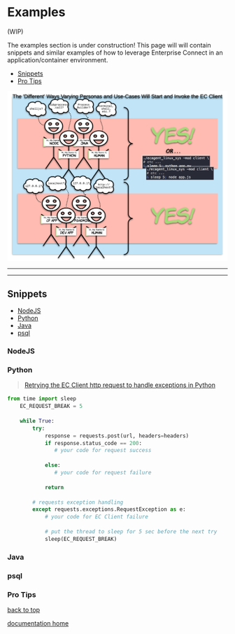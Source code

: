 # Examples

(WIP)

The examples section is under construction! This page will will contain snippets and similar examples of how to leverage Enterprise Connect in an application/container environment.

* [Snippets](#snippets)
* [Pro Tips](#pro-tips)

![EC Client Usage](../images/ecClientBasics.png)

---
---

## Snippets

* [NodeJS](#nodejs)
* [Python](#python)
* [Java](#java)
* [psql](#psql)

### NodeJS

### Python

> [Retrying the EC Client http request to handle exceptions in Python](https://gist.github.com/philipwofford/8e0c37694b2cb0d5962bb0cb102cece8)
```python
from time import sleep
    EC_REQUEST_BREAK = 5
    
    while True:
        try:
            response = requests.post(url, headers=headers)
            if response.status_code == 200:
               # your code for request success
               
            else:
               # your code for request failure 

            return
        
        # requests exception handling
        except requests.exceptions.RequestException as e:
            # your code for EC Client failure

            # put the thread to sleep for 5 sec before the next try
            sleep(EC_REQUEST_BREAK)
```

### Java

### psql

### Pro Tips

[back to top](#examples)

[documentation home](https://enterprise-connect.github.io/documentation/) 